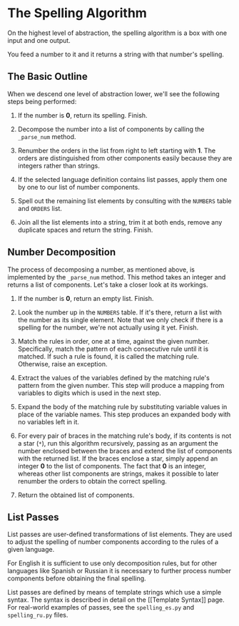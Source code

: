 The Spelling Algorithm
======================

On the highest level of abstraction, the spelling algorithm is a box with one
input and one output.

You feed a number to it and it returns a string with that number's spelling.


## The Basic Outline ##

When we descend one level of abstraction lower, we'll see the following steps
being performed:

1. If the number is **0**, return its spelling. Finish.

2. Decompose the number into a list of components by calling the `_parse_num`
   method.

3. Renumber the orders in the list from right to left starting with **1**. The
   orders are distinguished from other components easily because they are
   integers rather than strings.

4. If the selected language definition contains list passes, apply them one by
   one to our list of number components.

5. Spell out the remaining list elements by consulting with the `NUMBERS` table
   and `ORDERS` list.

6. Join all the list elements into a string, trim it at both ends, remove any
   duplicate spaces and return the string. Finish.


## Number Decomposition ##

The process of decomposing a number, as mentioned above, is implemented by the
`_parse_num` method. This method takes an integer and returns a list of
components. Let's take a closer look at its workings.

1. If the number is **0**, return an empty list. Finish.

2. Look the number up in the `NUMBERS` table. If it's there, return a list with
   the number as its single element. Note that we only check if there is a
   spelling for the number, we're not actually using it yet. Finish.

3. Match the rules in order, one at a time, against the given number.
   Specifically, match the pattern of each consecutive rule until it is
   matched. If such a rule is found, it is called the matching rule.
   Otherwise, raise an exception.

4. Extract the values of the variables defined by the matching rule's pattern
   from the given number. This step will produce a mapping from variables to
   digits which is used in the next step.

5. Expand the body of the matching rule by substituting variable values in
   place of the variable names. This step produces an expanded body with no
   variables left in it.

6. For every pair of braces in the matching rule's body, if its contents is not
   a star (`*`), run this algorithm recursively, passing as an argument the
   number enclosed between the braces and extend the list of components with
   the returned list. If the braces enclose a star, simply append an integer
   **0** to the list of components. The fact that **0** is an integer, whereas
   other list components are strings, makes it possible to later renumber the
   orders to obtain the correct spelling.

7. Return the obtained list of components.


## List Passes ##

List passes are user-defined transformations of list elements. They are used to
adjust the spelling of number components according to the rules of a given
language.

For English it is sufficient to use only decomposition rules, but for other
languages like Spanish or Russian it is necessary to further process number
components before obtaining the final spelling.

List passes are defined by means of template strings which use a simple syntax.
The syntax is described in detail on the [[Template Syntax]] page. For
real-world examples of passes, see the `spelling_es.py` and `spelling_ru.py`
files.
